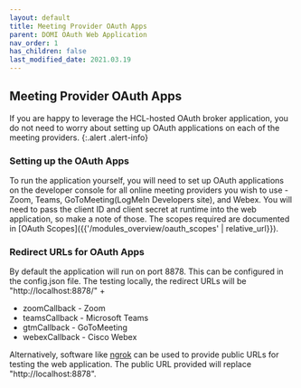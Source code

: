 ```yaml
---
layout: default
title: Meeting Provider OAuth Apps
parent: DOMI OAuth Web Application
nav_order: 1
has_children: false
last_modified_date: 2021.03.19
---
```


## Meeting Provider OAuth Apps

If you are happy to leverage the HCL-hosted OAuth broker application, you do not need to worry about setting up OAuth applications on each of the meeting providers.
{:.alert .alert-info}

### Setting up the OAuth Apps

To run the application yourself, you will need to set up OAuth applications on the developer console for all online meeting providers you wish to use - Zoom, Teams, GoToMeeting(LogMeIn Developers site), and Webex. You will need to pass the client ID and client secret at runtime into the web application, so make a note of those. The scopes required are documented in [OAuth Scopes]({{'/modules_overview/oauth_scopes' | relative_url}}). 

### Redirect URLs for OAuth Apps

By default the application will run on port 8878. This can be configured in the config.json file. The testing locally, the redirect URLs will be "http://localhost:8878/" +
 
- zoomCallback - Zoom
- teamsCallback - Microsoft Teams  
- gtmCallback - GoToMeeting  
- webexCallback - Cisco Webex 

Alternatively, software like [ngrok](https://ngrok.com) can be used to provide public URLs for testing the web application. The public URL provided will replace "http://localhost:8878".
